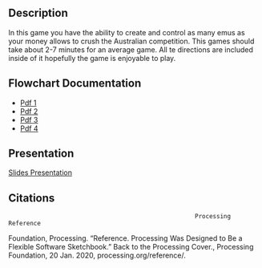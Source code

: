 ## Description

In this game you have the ability to create and control as many emus as your money allows to crush the Australian competition. This games should take about 2-7 minutes for an average game. All te directions are included inside of it hopefully the game is enjoyable to play. 

## Flowchart Documentation

* [Pdf 1](https://drive.google.com/open?id=1rObclx6P0r5jRFmUwcQHYmUX3CU7Ni5Z)
* [Pdf 2](https://drive.google.com/open?id=1hFc-BfnScJcWXXmzS8rDYVOgz2lavI5_)
* [Pdf 3](https://drive.google.com/open?id=1TksdHxATcrVc76VenGnvHsKnQnSeelyQ)
* [Pdf 4](https://drive.google.com/open?id=1Q0k7u0n-DAEGZIc0NKlha4B9swSim9oQ)

## Presentation

[Slides Presentation](https://docs.google.com/presentation/d/11U6dr_lXbHed6D9oWMzAKcVEqZwlfeePmL3G6uicWGU/edit?usp=sharing)


## Citations
                                                        Processing Reference

Foundation, Processing. “Reference. Processing Was Designed to Be a Flexible Software Sketchbook.” Back to the Processing Cover.,             Processing Foundation, 20 Jan. 2020, processing.org/reference/.
